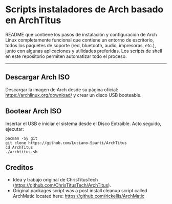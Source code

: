 # Scripts instaladores de Arch basado en ArchTitus 

README que contiene los pasos de instalación y configuración de Arch Linux completamente funcional que contiene un entorno de escritorio, todos los paquetes de soporte (red, bluetooth, audio, impresoras, etc.), junto con algunas aplicaciones y utilidades preferidas. Los scripts de shell en este repositorio permiten automatizar todo el proceso.

---
## Descargar Arch ISO

Descargar la imagen de Arch desde su página oficial: <https://archlinux.org/download/> y crear un disco USB booteable.

## Bootear Arch ISO

Insertar el USB e iniciar el sistema desde el Disco Extraible. Acto seguido, ejecutar:

```
pacman -Sy git
git clone https://github.com/Luciano-Sparti/ArchTitus
cd ArchTitus
./archtitus.sh
```

## Creditos

- Idea y trabajo original de ChrisTitusTech (https://github.com/ChrisTitusTech/ArchTitus).
- Original packages script was a post install cleanup script called ArchMatic located here: https://github.com/rickellis/ArchMatic
